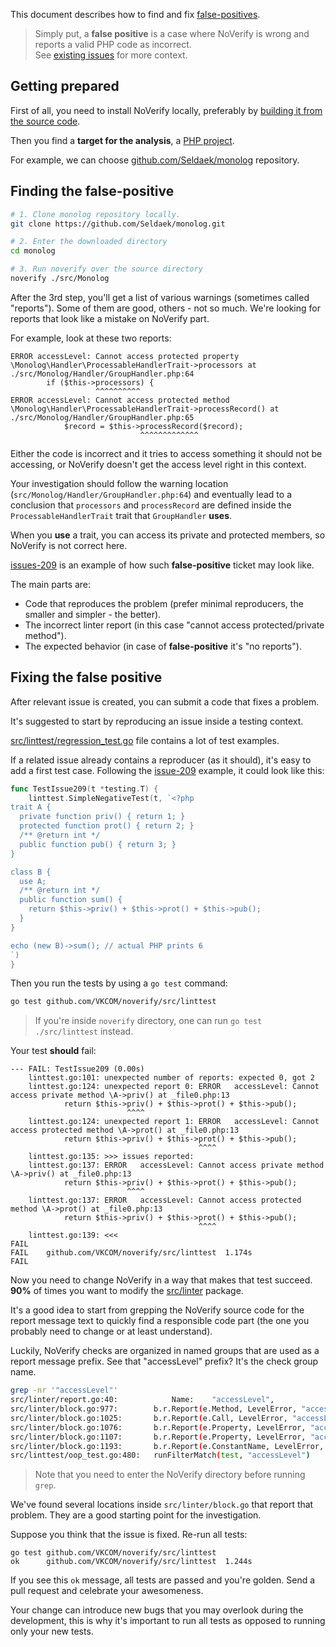 This document describes how to find and fix [false-positives](https://en.wikipedia.org/wiki/False_positives_and_false_negatives).

> Simply put, a **false positive** is a case where NoVerify is wrong and reports a valid PHP code as incorrect.<br>
> See [existing issues](https://github.com/VKCOM/noverify/issues?q=is%3Aissue+is%3Aopen+label%3Afalse-positive) for more context.

## Getting prepared

First of all, you need to install NoVerify locally, preferably by [building it from the source code](/docs/install.md).

Then you find a **target for the analysis**, a [PHP project](https://github.com/search?q=stars%3A%3E100+size%3A%3E1000+size%3A%3C10000+pushed%3A%3E2020-01-01+language%3APHP&type=Repositories&ref=advsearch&l=PHP&l=).

For example, we can choose [github.com/Seldaek/monolog](https://github.com/Seldaek/monolog) repository.

## Finding the **false-positive**

```bash
# 1. Clone monolog repository locally.
git clone https://github.com/Seldaek/monolog.git

# 2. Enter the downloaded directory
cd monolog

# 3. Run noverify over the source directory
noverify ./src/Monolog
````

After the 3rd step, you'll get a list of various warnings (sometimes called "reports").
Some of them are good, others - not so much.
We're looking for reports that look like a mistake on NoVerify part.

For example, look at these two reports:

```
ERROR accessLevel: Cannot access protected property \Monolog\Handler\ProcessableHandlerTrait->processors at ./src/Monolog/Handler/GroupHandler.php:64
        if ($this->processors) {
                   ^^^^^^^^^^
ERROR accessLevel: Cannot access protected method \Monolog\Handler\ProcessableHandlerTrait->processRecord() at ./src/Monolog/Handler/GroupHandler.php:65
            $record = $this->processRecord($record);
                             ^^^^^^^^^^^^^
```

Either the code is incorrect and it tries to access something it should not be accessing, or NoVerify doesn't get
the access level right in this context.

Your investigation should follow the warning location (`src/Monolog/Handler/GroupHandler.php:64`) and eventually lead to a
conclusion that `processors` and `processRecord` are defined inside the `ProcessableHandlerTrait` trait that `GroupHandler` **uses**.

When you **use** a trait, you can access its private and protected members, so NoVerify is not correct here.

[issues-209](https://github.com/VKCOM/noverify/issues/209) is an example of how such **false-positive** ticket may look like.

The main parts are:
* Code that reproduces the problem (prefer minimal reproducers, the smaller and simpler - the better).
* The incorrect linter report (in this case "cannot access protected/private method").
* The expected behavior (in case of **false-positive** it's "no reports").

## Fixing the false positive

After relevant issue is created, you can submit a code that fixes a problem.

It's suggested to start by reproducing an issue inside a testing context.

[src/linttest/regression_test.go](/src/linttest/regression_test.go) file contains a lot of test examples.

If a related issue already contains a reproducer (as it should), it's easy to add a first test case.
Following the [issue-209](https://github.com/VKCOM/noverify/issues/209) example, it could look like this:

```go
func TestIssue209(t *testing.T) {
	linttest.SimpleNegativeTest(t, `<?php
trait A {
  private function priv() { return 1; }
  protected function prot() { return 2; }
  /** @return int */
  public function pub() { return 3; }
}

class B {
  use A;
  /** @return int */
  public function sum() {
    return $this->priv() + $this->prot() + $this->pub();
  }
}

echo (new B)->sum(); // actual PHP prints 6
`)
}
```

Then you run the tests by using a `go test` command:

```bash
go test github.com/VKCOM/noverify/src/linttest
```

> If you're inside `noverify` directory, one can run `go test ./src/linttest` instead.

Your test **should** fail:

```
--- FAIL: TestIssue209 (0.00s)
    linttest.go:101: unexpected number of reports: expected 0, got 2
    linttest.go:124: unexpected report 0: ERROR   accessLevel: Cannot access private method \A->priv() at _file0.php:13
            return $this->priv() + $this->prot() + $this->pub();
                          ^^^^
    linttest.go:124: unexpected report 1: ERROR   accessLevel: Cannot access protected method \A->prot() at _file0.php:13
            return $this->priv() + $this->prot() + $this->pub();
                                          ^^^^
    linttest.go:135: >>> issues reported:
    linttest.go:137: ERROR   accessLevel: Cannot access private method \A->priv() at _file0.php:13
            return $this->priv() + $this->prot() + $this->pub();
                          ^^^^
    linttest.go:137: ERROR   accessLevel: Cannot access protected method \A->prot() at _file0.php:13
            return $this->priv() + $this->prot() + $this->pub();
                                          ^^^^
    linttest.go:139: <<<
FAIL
FAIL	github.com/VKCOM/noverify/src/linttest	1.174s
FAIL
```

Now you need to change NoVerify in a way that makes that test succeed.
**90%** of times you want to modify the [src/linter](/src/linter) package.

It's a good idea to start from grepping the NoVerify source code for the report message text
to quickly find a responsible code part (the one you probably need to change or at least understand).

Luckily, NoVerify checks are organized in named groups that are used as a report message prefix.
See that "accessLevel" prefix? It's the check group name.

```bash
grep -nr '"accessLevel"'
src/linter/report.go:40:			Name:    "accessLevel",
src/linter/block.go:977:		b.r.Report(e.Method, LevelError, "accessLevel", "Cannot access %s method %s->%s()", fn.AccessLevel, implClass, methodName)
src/linter/block.go:1025:		b.r.Report(e.Call, LevelError, "accessLevel", "Cannot access %s method %s::%s()", fn.AccessLevel, implClass, methodName)
src/linter/block.go:1076:		b.r.Report(e.Property, LevelError, "accessLevel", "Cannot access %s property %s->%s", info.AccessLevel, implClass, id.Value)
src/linter/block.go:1107:		b.r.Report(e.Property, LevelError, "accessLevel", "Cannot access %s property %s::$%s", info.AccessLevel, implClass, sv.Name)
src/linter/block.go:1193:		b.r.Report(e.ConstantName, LevelError, "accessLevel", "Cannot access %s constant %s::%s", info.AccessLevel, implClass, constName.Value)
src/linttest/oop_test.go:480:	runFilterMatch(test, "accessLevel")
```

> Note that you need to enter the NoVerify directory before running `grep`.

We've found several locations inside `src/linter/block.go` that report that problem.
They are a good starting point for the investigation.

Suppose you think that the issue is fixed. Re-run all tests:

```
go test github.com/VKCOM/noverify/src/linttest
ok  	github.com/VKCOM/noverify/src/linttest	1.244s
```

If you see this `ok` message, all tests are passed and you're golden.
Send a pull request and celebrate your awesomeness.

Your change can introduce new bugs that you may overlook during the development, this is why
it's important to run all tests as opposed to running only your new tests.
